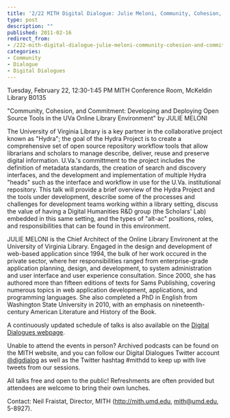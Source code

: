 ```yaml
---
title: '2/22 MITH Digital Dialogue: Julie Meloni, Community, Cohesion, and Commitment: Developing and Deploying Open Source Tools in the UVa Online Library Environment'
type: post
description: ""
published: 2011-02-16
redirect_from: 
- /222-mith-digital-dialogue-julie-meloni-community-cohesion-and-commitment-developing-and-deploying-open-source-tools-in-the-uva-online-library-environment/
categories:
- Community
- Dialogue
- Digital Dialogues
---
```

Tuesday, February 22, 12:30-1:45 PM MITH Conference Room, McKeldin Library B0135

"Community, Cohesion, and Commitment: Developing and Deploying Open Source Tools in the UVa Online Library Environment" by JULIE MELONI

The University of Virginia Library is a key partner in the collaborative project known as "Hydra"; the goal of the Hydra Project is to create a comprehensive set of open source repository workflow tools that allow librarians and scholars to manage describe, deliver, reuse and preserve digital information. U.Va.'s committment to the project includes the definition of metadata standards, the creation of search and discovery interfaces, and the development and implementation of multiple Hydra "heads" such as the interface and workflow in use for the U.Va. institutional repository. This talk will provide a brief overview of the Hydra Project and the tools under development, describe some of the processes and challenges for development teams working within a library setting, discuss the value of having a Digital Humanities R&D group (the Scholars' Lab) embedded in this same setting, and the types of "alt-ac" positions, roles, and responsibilities that can be found in this environment.

JULIE MELONI is the Chief Architect of the Online Library Environent at the University of Virginia Library. Engaged in the design and development of web-based application since 1994, the bulk of her work occured in the private sector, where her responsibilities ranged from enterprise-grade application planning, design, and development, to system administration and user interface and user experience consultation. Since 2000, she has authored more than fifteen editions of texts for Sams Publishing, covering numerous topics in web application development, applications, and programming languages. She also completed a PhD in English from Washington State University in 2010, with an emphasis on nineteenth-century American Literature and History of the Book.

A continuously updated schedule of talks is also available on the [Digital Dialogues webpage](http://mith.umd.edu/podcast/).

Unable to attend the events in person? Archived podcasts can be found on the MITH website, and you can follow our Digital Dialogues Twitter account [@digdialog](http://www.twitter.com/digdialog) as well as the Twitter hashtag #mithdd to keep up with live tweets from our sessions.

All talks free and open to the public! Refreshments are often provided but attendees are welcome to bring their own lunches.

Contact: Neil Fraistat, Director, MITH (http://mith.umd.edu, mith@umd.edu, 5-8927).

